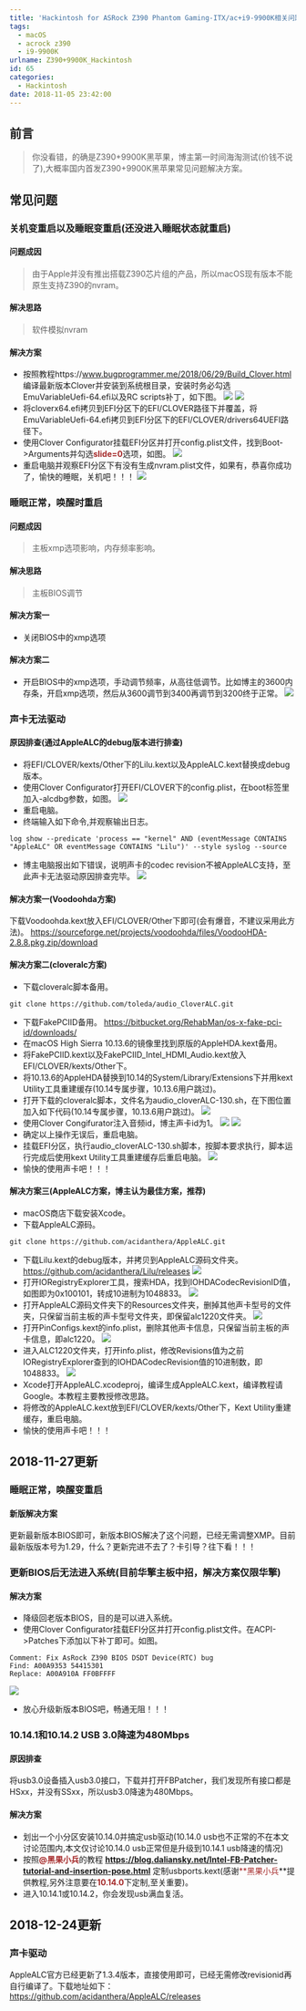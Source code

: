 ```yaml
---
title: 'Hackintosh for ASRock Z390 Phantom Gaming-ITX/ac+i9-9900K相关问题解决方案'
tags:
  - macOS
  - acrock z390
  - i9-9900K
urlname: Z390+9900K_Hackintosh
id: 65
categories:
  - Hackintosh
date: 2018-11-05 23:42:00
---
```


## 前言
> 你没看错，的确是Z390+9900K黑苹果，博主第一时间海淘测试(价钱不说了),大概率国内首发Z390+9900K黑苹果常见问题解决方案。

<!--more-->

## 常见问题
### 关机变重启以及睡眠变重启(还没进入睡眠状态就重启)
#### 问题成因
> 由于Apple并没有推出搭载Z390芯片组的产品，所以macOS现有版本不能原生支持Z390的nvram。

#### 解决思路
> 软件模拟nvram

#### 解决方案
* 按照教程https://www.bugprogrammer.me/2018/06/29/Build_Clover.html 编译最新版本Clover并安装到系统根目录，安装时务必勾选EmuVariableUefi-64.efi以及RC scripts补丁，如下图。
![](/images/bcd6ee3a667abb6122e6e0f2949780f24239ff9c.jpg)
![](/images/4815b4ff57c6a9c13e0f241338e2efe20a873e89.jpg)
* 将cloverx64.efi拷贝到EFI分区下的EFI/CLOVER路径下并覆盖，将EmuVariableUefi-64.efi拷贝到EFI分区下的EFI/CLOVER/drivers64UEFI路径下。
* 使用Clover Configurator挂载EFI分区并打开config.plist文件，找到Boot->Arguments并勾选<font color=#A52A2A >**slide=0**</font>选项，如图。
![](/images/6dbccfd2934608daf91c88c82fe855fe784b3cb5.jpg)
* 重启电脑并观察EFI分区下有没有生成nvram.plist文件，如果有，恭喜你成功了，愉快的睡眠，关机吧！！！
![](/images/bf3550f928cc2f9c09b4fc7070df84263589c525.jpg)

### 睡眠正常，唤醒时重启
#### 问题成因
> 主板xmp选项影响，内存频率影响。

#### 解决思路
> 主板BIOS调节

#### 解决方案一
* 关闭BIOS中的xmp选项

#### 解决方案二
* 开启BIOS中的xmp选项，手动调节频率，从高往低调节。比如博主的3600内存条，开启xmp选项，然后从3600调节到3400再调节到3200终于正常。
![](/images/38f6aec51417d2b04576b9abe8e904082f29350d.jpg)

### 声卡无法驱动
#### 原因排查(通过AppleALC的debug版本进行排查)
* 将EFI/CLOVER/kexts/Other下的Lilu.kext以及AppleALC.kext替换成debug版本。
* 使用Clover Configurator打开EFI/CLOVER下的config.plist，在boot标签里加入-alcdbg参数，如图。
![](/images/bb6d9bc06e1eb89f5ea6c707c7d39faa8ac2b3ec.jpg)
* 重启电脑。
* 终端输入如下命令,并观察输出日志。
```
log show --predicate 'process == "kernel" AND (eventMessage CONTAINS "AppleALC" OR eventMessage CONTAINS "Lilu")' --style syslog --source
```
* 博主电脑报出如下错误，说明声卡的codec revision不被AppleALC支持，至此声卡无法驱动原因排查完毕。
![](/images/4cef17af216f23a89f170a13c6e9f733afc8662f.jpg)

#### 解决方案一(Voodoohda方案)
下载Voodoohda.kext放入EFI/CLOVER/Other下即可(会有爆音，不建议采用此方法)。
https://sourceforge.net/projects/voodoohda/files/VoodooHDA-2.8.8.pkg.zip/download

#### 解决方案二(cloveralc方案)
* 下载cloveralc脚本备用。
```
git clone https://github.com/toleda/audio_CloverALC.git
```
* 下载FakePCIID备用。
 https://bitbucket.org/RehabMan/os-x-fake-pci-id/downloads/
* 在macOS High Sierra 10.13.6的镜像里找到原版的AppleHDA.kext备用。
* 将FakePCIID.kext以及FakePCIID_Intel_HDMI_Audio.kext放入EFI/CLOVER/kexts/Other下。
* 将10.13.6的AppleHDA替换到10.14的System/Library/Extensions下并用kext Utility工具重建缓存(10.14专属步骤，10.13.6用户跳过)。
* 打开下载的cloveralc脚本，文件名为audio_cloverALC-130.sh，在下图位置加入如下代码(10.14专属步骤，10.13.6用户跳过)。
![](/images/70dadbce56ef011d83c82ff33b079b76590faff6.jpg)
* 使用Clover Congifurator注入音频id，博主声卡id为1。
![](/images/26262cd97b32e9f3975e92cb6d5cfd8751ee1fc8.jpg)
![](/images/95bb5d05a4647695006c3ecce1ed54ac805ff67f.jpg)
* 确定以上操作无误后，重启电脑。
* 挂载EFI分区，执行audio_cloverALC-130.sh脚本，按脚本要求执行，脚本运行完成后使用kext Utility工具重建缓存后重启电脑。
![](/images/8d8ac20f0c6831edc44c24c8cf2c7f9674dd646c.jpg)
* 愉快的使用声卡吧！！！

#### 解决方案三(AppleALC方案，博主认为最佳方案，推荐)
* macOS商店下载安装Xcode。
* 下载AppleALC源码。
```
git clone https://github.com/acidanthera/AppleALC.git
```
* 下载Lilu.kext的debug版本，并拷贝到AppleALC源码文件夹。
https://github.com/acidanthera/Lilu/releases
![](/images/5af8451dbb09aa96fcd3e0a19d621e7d5f6358fd.jpg)
* 打开IORegistryExplorer工具，搜索HDA，找到IOHDACodecRevisionID值，如图即为0x100101，转成10进制为1048833。
![](/images/8c4b32a8f1c52d2042862c30a18402e8543bea48.jpg)
* 打开AppleALC源码文件夹下的Resources文件夹，删掉其他声卡型号的文件夹，只保留当前主板的声卡型号文件夹，即保留alc1220文件夹。
![](/images/4c625d128f744047375a9258316d9b2c91d988f3.jpg)
* 打开PinConfigs.kext的info.plist，删除其他声卡信息，只保留当前主板的声卡信息，即alc1220。
![](/images/5116d7b08b15be2b52486a9000fff0d635779f1d.jpg)
* 进入ALC1220文件夹，打开info.plist，修改Revisions值为之前IORegistryExplorer查到的IOHDACodecRevision值的10进制数，即1048833。
![](/images/a0ec8957c76bfcae2efd370694d34b97607c9ce8.jpg)
* Xcode打开AppleALC.xcodeproj，编译生成AppleALC.kext，编译教程请Google。本教程主要教授修改思路。
* 将修改的AppleALC.kext放到EFI/CLOVER/kexts/Other下，Kext Utility重建缓存，重启电脑。
* 愉快的使用声卡吧！！！

## 2018-11-27更新
### 睡眠正常，唤醒变重启
#### 新版解决方案
更新最新版本BIOS即可，新版本BIOS解决了这个问题，已经无需调整XMP。目前最新版版本号为1.29，什么？更新完进不去了？卡引导？往下看！！！
### 更新BIOS后无法进入系统(目前华擎主板中招，解决方案仅限华擎)
#### 解决方案
* 降级回老版本BIOS，目的是可以进入系统。
* 使用Clover Configurator挂载EFI分区并打开config.plist文件。在ACPI->Patches下添加以下补丁即可。如图。
```
Comment: Fix AsRock Z390 BIOS DSDT Device(RTC) bug
Find: A00A9353 54415301
Replace: A00A910A FF0BFFFF 
```
 ![](/images/b41603cdf0f9c80d869d8ac478cdd65a092cf648.jpg)
* 放心升级新版本BIOS吧，畅通无阻！！！

### 10.14.1和10.14.2 USB 3.0降速为480Mbps
#### 原因排查
将usb3.0设备插入usb3.0接口，下载并打开FBPatcher，我们发现所有接口都是HSxx，并没有SSxx，所以usb3.0降速为480Mbps。
#### 解决方案
* 划出一个小分区安装10.14.0并搞定usb驱动(10.14.0 usb也不正常的不在本文讨论范围内,本文仅讨论10.14.0 usb正常但是升级到10.14.1 usb降速的情况)
* 按照<font color=#A52A2A >**@黑果小兵**</font>的教程 **https://blog.daliansky.net/Intel-FB-Patcher-tutorial-and-insertion-pose.html** 定制usbports.kext(感谢<font color=#A52A2A >**黑果小兵</font>**提供教程,另外注意要在<font color=#A52A2A >**10.14.0**</font>下定制,至关重要)。
* 进入10.14.1或10.14.2，你会发现usb满血复活。

## 2018-12-24更新
### 声卡驱动
AppleALC官方已经更新了1.3.4版本，直接使用即可，已经无需修改revisionid再自行编译了。下载地址如下：
https://github.com/acidanthera/AppleALC/releases